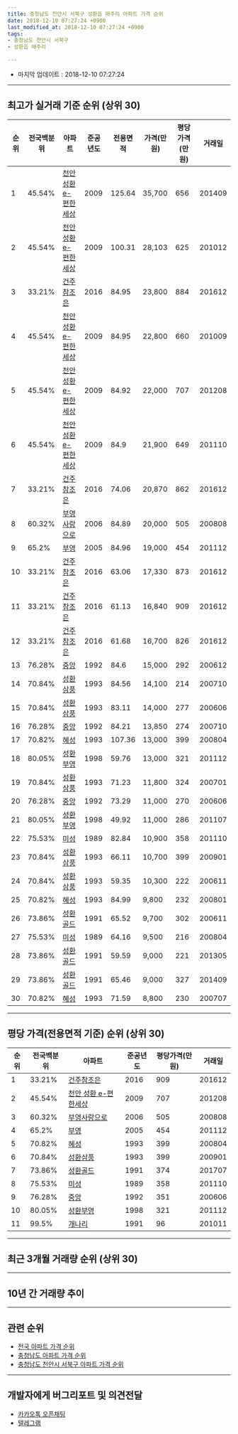 ```yaml
---
title: 충청남도 천안시 서북구 성환읍 매주리 아파트 가격 순위
date: 2018-12-10 07:27:24 +0900
last_modified_at: 2018-12-10 07:27:24 +0900
tags:
- 충청남도 천안시 서북구
- 성환읍 매주리

---
```


* 마지막 업데이트 : 2018-12-10 07:27:24

---

## 최고가 실거래 기준 순위 (상위 30)


|순위|전국백분위|아파트|준공년도|전용면적|가격(만원)|평당가격(만원)|거래일|
|---|---|---|---|---|---|---|---|
|1|45.54%|[천안 성환 e-편한세상](https://search.naver.com/search.naver?query=%EC%B6%A9%EC%B2%AD%EB%82%A8%EB%8F%84+%EC%B2%9C%EC%95%88%EC%8B%9C+%EC%84%9C%EB%B6%81%EA%B5%AC+%EC%84%B1%ED%99%98%EC%9D%8D+%EB%A7%A4%EC%A3%BC%EB%A6%AC+%EC%B2%9C%EC%95%88+%EC%84%B1%ED%99%98+e-%ED%8E%B8%ED%95%9C%EC%84%B8%EC%83%81)|2009|125.64|35,700|656|201409|
|2|45.54%|[천안 성환 e-편한세상](https://search.naver.com/search.naver?query=%EC%B6%A9%EC%B2%AD%EB%82%A8%EB%8F%84+%EC%B2%9C%EC%95%88%EC%8B%9C+%EC%84%9C%EB%B6%81%EA%B5%AC+%EC%84%B1%ED%99%98%EC%9D%8D+%EB%A7%A4%EC%A3%BC%EB%A6%AC+%EC%B2%9C%EC%95%88+%EC%84%B1%ED%99%98+e-%ED%8E%B8%ED%95%9C%EC%84%B8%EC%83%81)|2009|100.31|28,103|625|201012|
|3|33.21%|[건주참조은](https://search.naver.com/search.naver?query=%EC%B6%A9%EC%B2%AD%EB%82%A8%EB%8F%84+%EC%B2%9C%EC%95%88%EC%8B%9C+%EC%84%9C%EB%B6%81%EA%B5%AC+%EC%84%B1%ED%99%98%EC%9D%8D+%EB%A7%A4%EC%A3%BC%EB%A6%AC+%EA%B1%B4%EC%A3%BC%EC%B0%B8%EC%A1%B0%EC%9D%80)|2016|84.95|23,800|884|201612|
|4|45.54%|[천안 성환 e-편한세상](https://search.naver.com/search.naver?query=%EC%B6%A9%EC%B2%AD%EB%82%A8%EB%8F%84+%EC%B2%9C%EC%95%88%EC%8B%9C+%EC%84%9C%EB%B6%81%EA%B5%AC+%EC%84%B1%ED%99%98%EC%9D%8D+%EB%A7%A4%EC%A3%BC%EB%A6%AC+%EC%B2%9C%EC%95%88+%EC%84%B1%ED%99%98+e-%ED%8E%B8%ED%95%9C%EC%84%B8%EC%83%81)|2009|84.95|22,800|660|201009|
|5|45.54%|[천안 성환 e-편한세상](https://search.naver.com/search.naver?query=%EC%B6%A9%EC%B2%AD%EB%82%A8%EB%8F%84+%EC%B2%9C%EC%95%88%EC%8B%9C+%EC%84%9C%EB%B6%81%EA%B5%AC+%EC%84%B1%ED%99%98%EC%9D%8D+%EB%A7%A4%EC%A3%BC%EB%A6%AC+%EC%B2%9C%EC%95%88+%EC%84%B1%ED%99%98+e-%ED%8E%B8%ED%95%9C%EC%84%B8%EC%83%81)|2009|84.92|22,000|707|201208|
|6|45.54%|[천안 성환 e-편한세상](https://search.naver.com/search.naver?query=%EC%B6%A9%EC%B2%AD%EB%82%A8%EB%8F%84+%EC%B2%9C%EC%95%88%EC%8B%9C+%EC%84%9C%EB%B6%81%EA%B5%AC+%EC%84%B1%ED%99%98%EC%9D%8D+%EB%A7%A4%EC%A3%BC%EB%A6%AC+%EC%B2%9C%EC%95%88+%EC%84%B1%ED%99%98+e-%ED%8E%B8%ED%95%9C%EC%84%B8%EC%83%81)|2009|84.9|21,900|649|201110|
|7|33.21%|[건주참조은](https://search.naver.com/search.naver?query=%EC%B6%A9%EC%B2%AD%EB%82%A8%EB%8F%84+%EC%B2%9C%EC%95%88%EC%8B%9C+%EC%84%9C%EB%B6%81%EA%B5%AC+%EC%84%B1%ED%99%98%EC%9D%8D+%EB%A7%A4%EC%A3%BC%EB%A6%AC+%EA%B1%B4%EC%A3%BC%EC%B0%B8%EC%A1%B0%EC%9D%80)|2016|74.06|20,870|862|201612|
|8|60.32%|[부영사랑으로](https://search.naver.com/search.naver?query=%EC%B6%A9%EC%B2%AD%EB%82%A8%EB%8F%84+%EC%B2%9C%EC%95%88%EC%8B%9C+%EC%84%9C%EB%B6%81%EA%B5%AC+%EC%84%B1%ED%99%98%EC%9D%8D+%EB%A7%A4%EC%A3%BC%EB%A6%AC+%EB%B6%80%EC%98%81%EC%82%AC%EB%9E%91%EC%9C%BC%EB%A1%9C)|2006|84.89|20,000|505|200808|
|9|65.2%|[부영](https://search.naver.com/search.naver?query=%EC%B6%A9%EC%B2%AD%EB%82%A8%EB%8F%84+%EC%B2%9C%EC%95%88%EC%8B%9C+%EC%84%9C%EB%B6%81%EA%B5%AC+%EC%84%B1%ED%99%98%EC%9D%8D+%EB%A7%A4%EC%A3%BC%EB%A6%AC+%EB%B6%80%EC%98%81)|2005|84.96|19,000|454|201112|
|10|33.21%|[건주참조은](https://search.naver.com/search.naver?query=%EC%B6%A9%EC%B2%AD%EB%82%A8%EB%8F%84+%EC%B2%9C%EC%95%88%EC%8B%9C+%EC%84%9C%EB%B6%81%EA%B5%AC+%EC%84%B1%ED%99%98%EC%9D%8D+%EB%A7%A4%EC%A3%BC%EB%A6%AC+%EA%B1%B4%EC%A3%BC%EC%B0%B8%EC%A1%B0%EC%9D%80)|2016|63.06|17,330|873|201612|
|11|33.21%|[건주참조은](https://search.naver.com/search.naver?query=%EC%B6%A9%EC%B2%AD%EB%82%A8%EB%8F%84+%EC%B2%9C%EC%95%88%EC%8B%9C+%EC%84%9C%EB%B6%81%EA%B5%AC+%EC%84%B1%ED%99%98%EC%9D%8D+%EB%A7%A4%EC%A3%BC%EB%A6%AC+%EA%B1%B4%EC%A3%BC%EC%B0%B8%EC%A1%B0%EC%9D%80)|2016|61.13|16,840|909|201612|
|12|33.21%|[건주참조은](https://search.naver.com/search.naver?query=%EC%B6%A9%EC%B2%AD%EB%82%A8%EB%8F%84+%EC%B2%9C%EC%95%88%EC%8B%9C+%EC%84%9C%EB%B6%81%EA%B5%AC+%EC%84%B1%ED%99%98%EC%9D%8D+%EB%A7%A4%EC%A3%BC%EB%A6%AC+%EA%B1%B4%EC%A3%BC%EC%B0%B8%EC%A1%B0%EC%9D%80)|2016|61.68|16,700|826|201612|
|13|76.28%|[중앙](https://search.naver.com/search.naver?query=%EC%B6%A9%EC%B2%AD%EB%82%A8%EB%8F%84+%EC%B2%9C%EC%95%88%EC%8B%9C+%EC%84%9C%EB%B6%81%EA%B5%AC+%EC%84%B1%ED%99%98%EC%9D%8D+%EB%A7%A4%EC%A3%BC%EB%A6%AC+%EC%A4%91%EC%95%99)|1992|84.6|15,000|292|200612|
|14|70.84%|[성환삼풍](https://search.naver.com/search.naver?query=%EC%B6%A9%EC%B2%AD%EB%82%A8%EB%8F%84+%EC%B2%9C%EC%95%88%EC%8B%9C+%EC%84%9C%EB%B6%81%EA%B5%AC+%EC%84%B1%ED%99%98%EC%9D%8D+%EB%A7%A4%EC%A3%BC%EB%A6%AC+%EC%84%B1%ED%99%98%EC%82%BC%ED%92%8D)|1993|84.56|14,100|214|200710|
|15|70.84%|[성환삼풍](https://search.naver.com/search.naver?query=%EC%B6%A9%EC%B2%AD%EB%82%A8%EB%8F%84+%EC%B2%9C%EC%95%88%EC%8B%9C+%EC%84%9C%EB%B6%81%EA%B5%AC+%EC%84%B1%ED%99%98%EC%9D%8D+%EB%A7%A4%EC%A3%BC%EB%A6%AC+%EC%84%B1%ED%99%98%EC%82%BC%ED%92%8D)|1993|83.11|14,000|277|200606|
|16|76.28%|[중앙](https://search.naver.com/search.naver?query=%EC%B6%A9%EC%B2%AD%EB%82%A8%EB%8F%84+%EC%B2%9C%EC%95%88%EC%8B%9C+%EC%84%9C%EB%B6%81%EA%B5%AC+%EC%84%B1%ED%99%98%EC%9D%8D+%EB%A7%A4%EC%A3%BC%EB%A6%AC+%EC%A4%91%EC%95%99)|1992|84.21|13,850|274|200710|
|17|70.82%|[혜성](https://search.naver.com/search.naver?query=%EC%B6%A9%EC%B2%AD%EB%82%A8%EB%8F%84+%EC%B2%9C%EC%95%88%EC%8B%9C+%EC%84%9C%EB%B6%81%EA%B5%AC+%EC%84%B1%ED%99%98%EC%9D%8D+%EB%A7%A4%EC%A3%BC%EB%A6%AC+%ED%98%9C%EC%84%B1)|1993|107.36|13,000|399|200804|
|18|80.05%|[성환부영](https://search.naver.com/search.naver?query=%EC%B6%A9%EC%B2%AD%EB%82%A8%EB%8F%84+%EC%B2%9C%EC%95%88%EC%8B%9C+%EC%84%9C%EB%B6%81%EA%B5%AC+%EC%84%B1%ED%99%98%EC%9D%8D+%EB%A7%A4%EC%A3%BC%EB%A6%AC+%EC%84%B1%ED%99%98%EB%B6%80%EC%98%81)|1998|59.76|13,000|321|201112|
|19|70.84%|[성환삼풍](https://search.naver.com/search.naver?query=%EC%B6%A9%EC%B2%AD%EB%82%A8%EB%8F%84+%EC%B2%9C%EC%95%88%EC%8B%9C+%EC%84%9C%EB%B6%81%EA%B5%AC+%EC%84%B1%ED%99%98%EC%9D%8D+%EB%A7%A4%EC%A3%BC%EB%A6%AC+%EC%84%B1%ED%99%98%EC%82%BC%ED%92%8D)|1993|71.23|11,800|324|200701|
|20|76.28%|[중앙](https://search.naver.com/search.naver?query=%EC%B6%A9%EC%B2%AD%EB%82%A8%EB%8F%84+%EC%B2%9C%EC%95%88%EC%8B%9C+%EC%84%9C%EB%B6%81%EA%B5%AC+%EC%84%B1%ED%99%98%EC%9D%8D+%EB%A7%A4%EC%A3%BC%EB%A6%AC+%EC%A4%91%EC%95%99)|1992|73.29|11,000|270|200606|
|21|80.05%|[성환부영](https://search.naver.com/search.naver?query=%EC%B6%A9%EC%B2%AD%EB%82%A8%EB%8F%84+%EC%B2%9C%EC%95%88%EC%8B%9C+%EC%84%9C%EB%B6%81%EA%B5%AC+%EC%84%B1%ED%99%98%EC%9D%8D+%EB%A7%A4%EC%A3%BC%EB%A6%AC+%EC%84%B1%ED%99%98%EB%B6%80%EC%98%81)|1998|49.92|11,000|286|201107|
|22|75.53%|[미성](https://search.naver.com/search.naver?query=%EC%B6%A9%EC%B2%AD%EB%82%A8%EB%8F%84+%EC%B2%9C%EC%95%88%EC%8B%9C+%EC%84%9C%EB%B6%81%EA%B5%AC+%EC%84%B1%ED%99%98%EC%9D%8D+%EB%A7%A4%EC%A3%BC%EB%A6%AC+%EB%AF%B8%EC%84%B1)|1989|82.84|10,900|358|201110|
|23|70.84%|[성환삼풍](https://search.naver.com/search.naver?query=%EC%B6%A9%EC%B2%AD%EB%82%A8%EB%8F%84+%EC%B2%9C%EC%95%88%EC%8B%9C+%EC%84%9C%EB%B6%81%EA%B5%AC+%EC%84%B1%ED%99%98%EC%9D%8D+%EB%A7%A4%EC%A3%BC%EB%A6%AC+%EC%84%B1%ED%99%98%EC%82%BC%ED%92%8D)|1993|66.11|10,700|399|200901|
|24|70.84%|[성환삼풍](https://search.naver.com/search.naver?query=%EC%B6%A9%EC%B2%AD%EB%82%A8%EB%8F%84+%EC%B2%9C%EC%95%88%EC%8B%9C+%EC%84%9C%EB%B6%81%EA%B5%AC+%EC%84%B1%ED%99%98%EC%9D%8D+%EB%A7%A4%EC%A3%BC%EB%A6%AC+%EC%84%B1%ED%99%98%EC%82%BC%ED%92%8D)|1993|59.35|10,300|222|200611|
|25|70.82%|[혜성](https://search.naver.com/search.naver?query=%EC%B6%A9%EC%B2%AD%EB%82%A8%EB%8F%84+%EC%B2%9C%EC%95%88%EC%8B%9C+%EC%84%9C%EB%B6%81%EA%B5%AC+%EC%84%B1%ED%99%98%EC%9D%8D+%EB%A7%A4%EC%A3%BC%EB%A6%AC+%ED%98%9C%EC%84%B1)|1993|84.99|9,800|232|200801|
|26|73.86%|[성환골드](https://search.naver.com/search.naver?query=%EC%B6%A9%EC%B2%AD%EB%82%A8%EB%8F%84+%EC%B2%9C%EC%95%88%EC%8B%9C+%EC%84%9C%EB%B6%81%EA%B5%AC+%EC%84%B1%ED%99%98%EC%9D%8D+%EB%A7%A4%EC%A3%BC%EB%A6%AC+%EC%84%B1%ED%99%98%EA%B3%A8%EB%93%9C)|1991|65.52|9,700|302|200611|
|27|75.53%|[미성](https://search.naver.com/search.naver?query=%EC%B6%A9%EC%B2%AD%EB%82%A8%EB%8F%84+%EC%B2%9C%EC%95%88%EC%8B%9C+%EC%84%9C%EB%B6%81%EA%B5%AC+%EC%84%B1%ED%99%98%EC%9D%8D+%EB%A7%A4%EC%A3%BC%EB%A6%AC+%EB%AF%B8%EC%84%B1)|1989|64.16|9,500|216|200804|
|28|73.86%|[성환골드](https://search.naver.com/search.naver?query=%EC%B6%A9%EC%B2%AD%EB%82%A8%EB%8F%84+%EC%B2%9C%EC%95%88%EC%8B%9C+%EC%84%9C%EB%B6%81%EA%B5%AC+%EC%84%B1%ED%99%98%EC%9D%8D+%EB%A7%A4%EC%A3%BC%EB%A6%AC+%EC%84%B1%ED%99%98%EA%B3%A8%EB%93%9C)|1991|59.59|9,000|221|201305|
|29|73.86%|[성환골드](https://search.naver.com/search.naver?query=%EC%B6%A9%EC%B2%AD%EB%82%A8%EB%8F%84+%EC%B2%9C%EC%95%88%EC%8B%9C+%EC%84%9C%EB%B6%81%EA%B5%AC+%EC%84%B1%ED%99%98%EC%9D%8D+%EB%A7%A4%EC%A3%BC%EB%A6%AC+%EC%84%B1%ED%99%98%EA%B3%A8%EB%93%9C)|1991|65.46|9,000|327|201409|
|30|70.82%|[혜성](https://search.naver.com/search.naver?query=%EC%B6%A9%EC%B2%AD%EB%82%A8%EB%8F%84+%EC%B2%9C%EC%95%88%EC%8B%9C+%EC%84%9C%EB%B6%81%EA%B5%AC+%EC%84%B1%ED%99%98%EC%9D%8D+%EB%A7%A4%EC%A3%BC%EB%A6%AC+%ED%98%9C%EC%84%B1)|1993|71.59|8,800|230|200707|


---

## 평당 가격(전용면적 기준) 순위 (상위 30)


|순위|전국백분위|아파트|준공년도|평당가격(만원)|거래일|
|---|---|---|---|---|---|
|1|33.21%|[건주참조은](https://search.naver.com/search.naver?query=%EC%B6%A9%EC%B2%AD%EB%82%A8%EB%8F%84+%EC%B2%9C%EC%95%88%EC%8B%9C+%EC%84%9C%EB%B6%81%EA%B5%AC+%EC%84%B1%ED%99%98%EC%9D%8D+%EB%A7%A4%EC%A3%BC%EB%A6%AC+%EA%B1%B4%EC%A3%BC%EC%B0%B8%EC%A1%B0%EC%9D%80)|2016|909|201612|
|2|45.54%|[천안 성환 e-편한세상](https://search.naver.com/search.naver?query=%EC%B6%A9%EC%B2%AD%EB%82%A8%EB%8F%84+%EC%B2%9C%EC%95%88%EC%8B%9C+%EC%84%9C%EB%B6%81%EA%B5%AC+%EC%84%B1%ED%99%98%EC%9D%8D+%EB%A7%A4%EC%A3%BC%EB%A6%AC+%EC%B2%9C%EC%95%88+%EC%84%B1%ED%99%98+e-%ED%8E%B8%ED%95%9C%EC%84%B8%EC%83%81)|2009|707|201208|
|3|60.32%|[부영사랑으로](https://search.naver.com/search.naver?query=%EC%B6%A9%EC%B2%AD%EB%82%A8%EB%8F%84+%EC%B2%9C%EC%95%88%EC%8B%9C+%EC%84%9C%EB%B6%81%EA%B5%AC+%EC%84%B1%ED%99%98%EC%9D%8D+%EB%A7%A4%EC%A3%BC%EB%A6%AC+%EB%B6%80%EC%98%81%EC%82%AC%EB%9E%91%EC%9C%BC%EB%A1%9C)|2006|505|200808|
|4|65.2%|[부영](https://search.naver.com/search.naver?query=%EC%B6%A9%EC%B2%AD%EB%82%A8%EB%8F%84+%EC%B2%9C%EC%95%88%EC%8B%9C+%EC%84%9C%EB%B6%81%EA%B5%AC+%EC%84%B1%ED%99%98%EC%9D%8D+%EB%A7%A4%EC%A3%BC%EB%A6%AC+%EB%B6%80%EC%98%81)|2005|454|201112|
|5|70.82%|[혜성](https://search.naver.com/search.naver?query=%EC%B6%A9%EC%B2%AD%EB%82%A8%EB%8F%84+%EC%B2%9C%EC%95%88%EC%8B%9C+%EC%84%9C%EB%B6%81%EA%B5%AC+%EC%84%B1%ED%99%98%EC%9D%8D+%EB%A7%A4%EC%A3%BC%EB%A6%AC+%ED%98%9C%EC%84%B1)|1993|399|200804|
|6|70.84%|[성환삼풍](https://search.naver.com/search.naver?query=%EC%B6%A9%EC%B2%AD%EB%82%A8%EB%8F%84+%EC%B2%9C%EC%95%88%EC%8B%9C+%EC%84%9C%EB%B6%81%EA%B5%AC+%EC%84%B1%ED%99%98%EC%9D%8D+%EB%A7%A4%EC%A3%BC%EB%A6%AC+%EC%84%B1%ED%99%98%EC%82%BC%ED%92%8D)|1993|399|200901|
|7|73.86%|[성환골드](https://search.naver.com/search.naver?query=%EC%B6%A9%EC%B2%AD%EB%82%A8%EB%8F%84+%EC%B2%9C%EC%95%88%EC%8B%9C+%EC%84%9C%EB%B6%81%EA%B5%AC+%EC%84%B1%ED%99%98%EC%9D%8D+%EB%A7%A4%EC%A3%BC%EB%A6%AC+%EC%84%B1%ED%99%98%EA%B3%A8%EB%93%9C)|1991|374|201707|
|8|75.53%|[미성](https://search.naver.com/search.naver?query=%EC%B6%A9%EC%B2%AD%EB%82%A8%EB%8F%84+%EC%B2%9C%EC%95%88%EC%8B%9C+%EC%84%9C%EB%B6%81%EA%B5%AC+%EC%84%B1%ED%99%98%EC%9D%8D+%EB%A7%A4%EC%A3%BC%EB%A6%AC+%EB%AF%B8%EC%84%B1)|1989|358|201110|
|9|76.28%|[중앙](https://search.naver.com/search.naver?query=%EC%B6%A9%EC%B2%AD%EB%82%A8%EB%8F%84+%EC%B2%9C%EC%95%88%EC%8B%9C+%EC%84%9C%EB%B6%81%EA%B5%AC+%EC%84%B1%ED%99%98%EC%9D%8D+%EB%A7%A4%EC%A3%BC%EB%A6%AC+%EC%A4%91%EC%95%99)|1992|351|200606|
|10|80.05%|[성환부영](https://search.naver.com/search.naver?query=%EC%B6%A9%EC%B2%AD%EB%82%A8%EB%8F%84+%EC%B2%9C%EC%95%88%EC%8B%9C+%EC%84%9C%EB%B6%81%EA%B5%AC+%EC%84%B1%ED%99%98%EC%9D%8D+%EB%A7%A4%EC%A3%BC%EB%A6%AC+%EC%84%B1%ED%99%98%EB%B6%80%EC%98%81)|1998|321|201112|
|11|99.5%|[개나리](https://search.naver.com/search.naver?query=%EC%B6%A9%EC%B2%AD%EB%82%A8%EB%8F%84+%EC%B2%9C%EC%95%88%EC%8B%9C+%EC%84%9C%EB%B6%81%EA%B5%AC+%EC%84%B1%ED%99%98%EC%9D%8D+%EB%A7%A4%EC%A3%BC%EB%A6%AC+%EA%B0%9C%EB%82%98%EB%A6%AC)|1991|96|201011|


---

## 최근 3개월 거래량 순위 (상위 30)


<div style="width:100%;">
    <canvas id="deal_count_ranking" height="250"></canvas>
</div>


<script>
new Chart(document.getElementById("deal_count_ranking"), {
    type: 'horizontalBar',
    data: {
        labels: ['성환부영', '천안 성환 e-편한세상', '부영사랑으로', '부영', '건주참조은'],
        datasets: [{
            label: '실거래 수',
            data: [6, 4, 2, 1, 1],
            borderColor: "rgba(255, 0, 128, 1)",
            backgroundColor: "rgba(255, 0, 128, 0.5)",
            fill: false,
        }]
    },
    options: {
        responsive: true,
        title: {
            display: true,
            text: '최근 3개월 거래량 순위'
        },
        tooltips: {
            mode: 'index',
            intersect: false,
            callbacks: {
                title: function(tooltipItems, data) {
                    return "실거래 수:";
                },
                label: function(tooltipItem, data) {
                    return data.labels[tooltipItem.index] + ": " + tooltipItem.xLabel;
                }
            }
        },
        hover: {
            mode: 'nearest',
            intersect: true
        },
        scales: {
            xAxes: [{
                display: true,
                scaleLabel: {
                    display: true,
                    labelString: '실거래 수'
                },
                ticks: {
                    suggestedMin: 0,
                }
            }],
            yAxes: [{
                display: true,
                ticks: {
                    autoSkip: false,
                    callback: function(value, index, values) {
                        if (value.length > 15)
                            return value.substr(0, 13) + "...";
                        else
                            return value;
                    }
                },
                scaleLabel: {
                    display: false,
                }
            }]
        }
    }
});

</script>


---

## 10년 간 거래량 추이


<div style="width:100%;">
    <canvas id="deal_progress" height="250"></canvas>
</div>

<script>
new Chart(document.getElementById("deal_progress"), {
    type: 'line',
    data: {
        labels: ['200812','200901','200902','200903','200904','200905','200906','200907','200908','200909','200910','200911','200912','201001','201002','201003','201004','201005','201006','201007','201008','201009','201010','201011','201012','201101','201102','201103','201104','201105','201106','201107','201108','201109','201110','201111','201112','201201','201202','201203','201204','201205','201206','201207','201208','201209','201210','201211','201212','201301','201302','201303','201304','201305','201306','201307','201308','201309','201310','201311','201312','201401','201402','201403','201404','201405','201406','201407','201408','201409','201410','201411','201412','201501','201502','201503','201504','201505','201506','201507','201508','201509','201510','201511','201512','201601','201602','201603','201604','201605','201606','201607','201608','201609','201610','201611','201612','201701','201702','201703','201704','201705','201706','201707','201708','201709','201710','201711','201712','201801','201802','201803','201804','201805','201806','201807','201808','201809','201810','201811','201812'],
        datasets: [{
            label: '실거래 수',
            pointRadius: 1,
            data: [5, 4, 0, 9, 5, 4, 2, 0, 2, 5, 7, 3, 6, 6, 5, 6, 96, 5, 3, 4, 6, 1, 6, 7, 13, 6, 12, 10, 4, 6, 5, 48, 19, 10, 21, 20, 34, 10, 13, 19, 17, 18, 15, 13, 19, 17, 18, 8, 16, 10, 9, 21, 15, 15, 18, 16, 10, 20, 21, 21, 24, 19, 20, 28, 28, 25, 24, 13, 14, 24, 15, 19, 10, 16, 8, 15, 12, 15, 28, 14, 10, 14, 19, 15, 12, 10, 7, 7, 9, 6, 15, 10, 8, 11, 12, 8, 32, 10, 17, 16, 9, 5, 15, 18, 10, 13, 5, 6, 8, 11, 7, 15, 9, 5, 11, 7, 12, 7, 6, 8, 0],
            borderColor: "rgba(255, 201, 14, 1)",
            backgroundColor: "rgba(255, 201, 14, 0.5)",
            fill: true,
        }]
    },
    options: {
        responsive: true,
        title: {
            display: true,
            text: '10년간 거래량 추이'
        },
        tooltips: {
            mode: 'index',
            intersect: false,
        },
        hover: {
            mode: 'nearest',
            intersect: true
        },
        scales: {
            xAxes: [{
                display: true,
                scaleLabel: {
                    display: true,
                    labelString: '년/월'
                }
            }],
            yAxes: [{
                display: true,
                ticks: {
                    suggestedMin: 0,
                },
                scaleLabel: {
                    display: true,
                    labelString: '실거래 수'
                }
            }]
        }
    }
});

</script>


---

## 관련 순위

- [전국 아파트 가격 순위](https://inasie.github.io/apt-ranking/전국)
- [충청남도 아파트 가격 순위](https://inasie.github.io/apt-ranking/충청남도)
- [충청남도 천안시 서북구 아파트 가격 순위](https://inasie.github.io/apt-ranking/충청남도-천안시-서북구)


---

## 개발자에게 버그리포트 및 의견전달

- [카카오톡 오픈채팅](https://open.kakao.com/o/gLJUAP4)
- [텔레그램](https://t.me/inasie)

